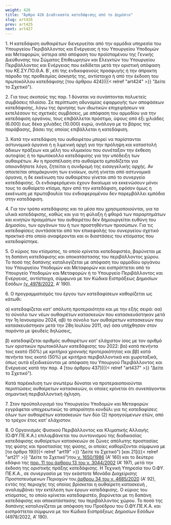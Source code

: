 ```yaml
---
weight: 426
title: "Άρθρο 426 Διαδικασία κατεδάφισης από το Δημόσιο"
slug: art426
prev: art425
next: art427
---
```


1\. Η κατεδάφιση αυθαιρέτων διενεργείται από την αρμόδια υπηρεσία του Υπουργείου Περιβάλλοντος και Ενέργειας ή του Υπουργείου Υποδομών και Μεταφορών, ύστερα από απόφαση του προϊσταμένου της Γενικής Διεύθυνσης του Σώματος Επιθεωρητών και Ελεγκτών του Υπουργείου Περιβάλλοντος και Ενέργειας που εκδίδεται μετά την οριστική απόφαση του ΚΕ.ΣΥ.ΠΟ.Θ.Α. Β΄, επί της ενδικοφανούς προσφυγής ή την άπρακτη πάροδο της προθεσμίας άσκησής της, αντίστοιχα ή από την έκδοση του πρωτοκόλλου κατεδάφισης [του άρθρου 424]({{< relref "art424" >}} "Δείτε το Σχετικό").

2\. Για τους σκοπούς της παρ. 1 δύναται να συνάπτονται πολυετείς συμβάσεις πλαίσιο. Σε περίπτωση αδυναμίας εφαρμογής των αποφάσεων κατεδάφισης, λόγω της άρνησης των ιδιωτικών επιχειρήσεων να εκτελέσουν τις σχετικές συμβάσεις, με απόφαση του αρμοδίου για την κατεδάφιση οργάνου, τους επιβάλλεται πρόστιμο, ύψους από έξι χιλιάδες (6.000) έως δέκα χιλιάδες (10.000) ευρώ, ανάλογα με το βάρος της παράβασης, βάσει της οποίας επιβάλλεται η κατεδάφιση.

3\. Κατά την κατεδάφιση του αυθαιρέτου μπορεί να παρίστανται αστυνομικά όργανα ή η λιμενική αρχή για την πρόληψη και καταστολή άδικων πράξεων και μέλη του κλιμακίου που συνέταξαν την έκθεση αυτοψίας ή το πρωτόκολλο κατεδάφισης για την υπόδειξη των αυθαιρέτων. Αν η προσπέλαση στο αυθαίρετο εμποδίζεται για οποιονδήποτε λόγο, ζητείται η συνδρομή της εισαγγελικής αρχής. Αν απαιτείται απομάκρυνση των ενοίκων, αυτή γίνεται από αστυνομικά όργανα, η δε εκκένωση του αυθαιρέτου γίνεται από το συνεργείο κατεδάφισης. Οι ενδιαφερόμενοι έχουν δικαίωμα να εκκενώσουν μόνοι τους το αυθαίρετο κτίσμα, πριν από την κατεδάφιση, εφόσον όμως η εκκένωση με πρωτοβουλία του ενδιαφερομένου δεν παρεμβάλλει εμπόδια στην κατεδάφιση.

4\. Για τον τρόπο κατεδάφισης και τα μέσα που χρησιμοποιούνται, για τα υλικά κατεδάφισης, καθώς και για τη φύλαξη ή φθορά των παραρτημάτων και κινητών πραγμάτων του αυθαιρέτου δεν δημιουργείται ευθύνη του Δημοσίου, των οργάνων του ή των προστηθέντων προσώπων. Για τις κατεδαφίσεις συντάσσεται από τον επικεφαλής του συνεργείου σχετικό πρακτικό στο οποίο αναφέρονται και οι διαστάσεις του κτίσματος που κατεδαφίστηκε.

5\. Ο κύριος του κτίσματος, το οποίο κρίνεται κατεδαφιστέο, βαρύνεται με τη δαπάνη κατεδάφισης και αποκατάστασης του περιβάλλοντος χώρου. Το ποσό της δαπάνης καταλογίζεται με απόφαση του αρμοδίου οργάνου του Υπουργείου Υποδομών και Μεταφορών και εισπράττεται από το Υπουργείο Υποδομών και Μεταφορών ή το Υπουργείο Περιβάλλοντος και Ενέργειας, αντίστοιχα, σύμφωνα με τον Κώδικα Εισπράξεως Δημοσίων Εσόδων <a href="https://ia37rg02wpsa01.blob.core.windows.net/fek/01/2022/20220100190.pdf" title="Δείτε το Σχετικό">(ν. 4978/2022</a>, Α’ 190).

6\. O προγραμματισμός του έργου των κατεδαφίσεων καθορίζεται ως κάτωθι:

α) κατεδαφίζεται κατ’ απόλυτη προτεραιότητα και με την εξής σειρά: αα) το σύνολο των νέων αυθαιρέτων κατασκευών που κατασκευάστηκαν μετά την 1η Ιανουαρίου 2024, αβ) το σύνολο των αυθαίρετων κατασκευών που κατασκευάστηκαν μετά την 28η Ιουλίου 2011, αγ) όσα υπήχθησαν στον παρόντα με ψευδείς δηλώσεις,

β) κατεδαφίζεται αριθμός αυθαιρέτων κατ’ ελάχιστον ίσος με τον αριθμό των οριστικών πρωτοκόλλων κατεδάφισης του 2022: βα) κατά πενήντα τοις εκατό (50%) με κριτήρια χρονικής προτεραιότητας και ββ) κατά πενήντα τοις εκατό (50%) με κριτήρια περιβαλλοντικά και χωροταξικά, όπως αυτά εξειδικεύονται με απόφαση του Υπουργού Περιβάλλοντος και Ενέργειας κατά την παρ. 4 [του άρθρου 437]({{< relref "art437" >}} "Δείτε το Σχετικό").

Κατά παρέκκλιση των ανωτέρω δύναται να προτεραιοποιούνται περιπτώσεις αυθαίρετων κατασκευών, οι οποίες κρίνεται ότι συνεπάγονται σημαντική περιβαλλοντική όχληση.

7\. Στον προϋπολογισμό του Υπουργείου Υποδομών και Μεταφορών εγγράφεται υποχρεωτικώς το απαραίτητο κονδύλι για τις κατεδαφίσεις όλων των αυθαιρέτων κατασκευών των δύο (2) προηγούμενων ετών, από το τρέχον έτος κατ’ ελάχιστον.

8\. Ο Οργανισμός Φυσικού Περιβάλλοντος και Κλιματικής Αλλαγής (Ο.ΦΥ.ΠΕ.Κ.Α.) επιλαμβάνεται του συντονισμού της διαδικασίας κατεδάφισης αυθαίρετων κατασκευών σε ζώνες απόλυτης προστασίας της φύσης και προστασίας της φύσης, οι οποίες καθορίζονται σύμφωνα με [τα άρθρα 19]({{< relref "art19" >}} "Δείτε το Σχετικό") [και 21]({{< relref "art21" >}} "Δείτε το Σχετικό")του<a href="https://ia37rg02wpsa01.blob.core.windows.net/fek/01/1986/19860100160.pdf" title="Δείτε το Σχετικό"> ν. 1650/1986</a> (Α’ 160) και το δεύτερο εδάφιο της <a href="https://ia37rg02wpsa01.blob.core.windows.net/fek/01/2002/20020100197.pdf" title="Δείτε το Σχετικό">παρ. 11 του άρθρου 13 του ν. 3044/2002</a> (Α’ 197), μετά την έκδοση της οριστικής πράξης κατεδάφισης. Η Τεχνική Υπηρεσία του Ο.ΦΥ. ΠΕ.Κ.Α., σε συνεργασία με την εκάστοτε Μονάδα Διαχείρισης Προστατευόμενων Περιοχών του<a href="https://ia37rg02wpsa01.blob.core.windows.net/fek/01/2020/20200100092.pdf" title="Δείτε το Σχετικό"> άρθρου 34 του ν. 4685/2020</a> (Α’ 92), εντός της περιοχής της οποίας βρίσκεται η αυθαίρετη κατασκευή , αναλαμβάνει την εκτέλεση των έργων κατεδάφισης. Ο κύριος του κτίσματος, το οποίο κρίνεται κατεδαφιστέο, βαρύνεται με τη δαπάνη κατεδάφισης και αποκατάστασης του περιβάλλοντος χώρου. Το ποσό της δαπάνης καταλογίζεται με απόφαση του Προέδρου του Ο.ΦΥ.ΠΕ.Κ.Α. και εισπράττεται σύμφωνα με τον Κώδικα Εισπράξεως Δημοσίων Εσόδων (4978/2022, Α’ 190).


